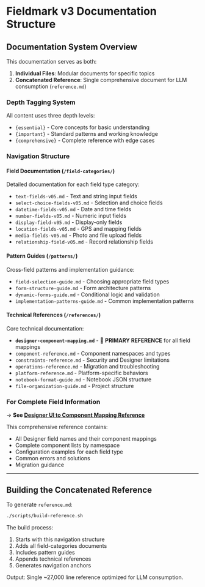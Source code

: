 # Fieldmark v3 Documentation Structure

<!-- concat:metadata
version: 3.0.0
last_updated: 2025-01-07
format: LLM_FIRST_CONCATENATABLE
structure: three_tier_depth_tagged
purpose: navigation_and_structure_only
-->

<!-- discovery:metadata
provides: [navigation, document-structure, depth-tagging]
see-also: [llm-navigation-manifest]
-->


## Documentation System Overview

This documentation serves as both:
1. **Individual Files**: Modular documents for specific topics
2. **Concatenated Reference**: Single comprehensive document for LLM consumption (`reference.md`)

### Depth Tagging System

All content uses three depth levels:
- `{essential}` - Core concepts for basic understanding
- `{important}` - Standard patterns and working knowledge
- `{comprehensive}` - Complete reference with edge cases

### Navigation Structure

#### Field Documentation (`/field-categories/`)
Detailed documentation for each field type category:
- `text-fields-v05.md` - Text and string input fields
- `select-choice-fields-v05.md` - Selection and choice fields
- `datetime-fields-v05.md` - Date and time fields
- `number-fields-v05.md` - Numeric input fields
- `display-field-v05.md` - Display-only fields
- `location-fields-v05.md` - GPS and mapping fields
- `media-fields-v05.md` - Photo and file upload fields
- `relationship-field-v05.md` - Record relationship fields

#### Pattern Guides (`/patterns/`)
Cross-field patterns and implementation guidance:
- `field-selection-guide.md` - Choosing appropriate field types
- `form-structure-guide.md` - Form architecture patterns
- `dynamic-forms-guide.md` - Conditional logic and validation
- `implementation-patterns-guide.md` - Common implementation patterns

#### Technical References (`/references/`)
Core technical documentation:
- **`designer-component-mapping.md`** - 🔑 **PRIMARY REFERENCE** for all field mappings
- `component-reference.md` - Component namespaces and types
- `constraints-reference.md` - Security and Designer limitations
- `operations-reference.md` - Migration and troubleshooting
- `platform-reference.md` - Platform-specific behaviors
- `notebook-format-guide.md` - Notebook JSON structure
- `file-organization-guide.md` - Project structure

### For Complete Field Information

→ **See [Designer UI to Component Mapping Reference](./designer-component-mapping.md)**

This comprehensive reference contains:
- All Designer field names and their component mappings
- Complete component lists by namespace
- Configuration examples for each field type
- Common errors and solutions
- Migration guidance

---

## Building the Concatenated Reference

To generate `reference.md`:
```bash
./scripts/build-reference.sh
```

The build process:
1. Starts with this navigation structure
2. Adds all field-categories documents
3. Includes pattern guides
4. Appends technical references
5. Generates navigation anchors

Output: Single ~27,000 line reference optimized for LLM consumption.